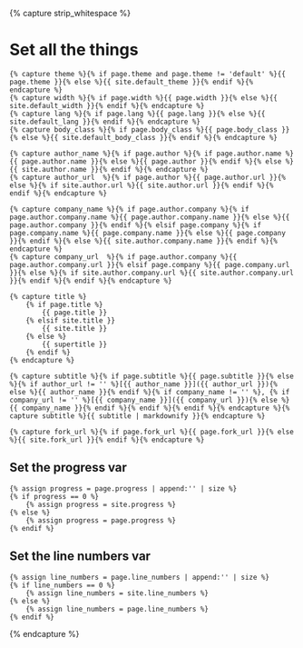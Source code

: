 {% capture strip_whitespace %}

# Set all the things

    {% capture theme %}{% if page.theme and page.theme != 'default' %}{{ page.theme }}{% else %}{{ site.default_theme }}{% endif %}{% endcapture %}
    {% capture width %}{% if page.width %}{{ page.width }}{% else %}{{ site.default_width }}{% endif %}{% endcapture %}
    {% capture lang %}{% if page.lang %}{{ page.lang }}{% else %}{{ site.default_lang }}{% endif %}{% endcapture %}
    {% capture body_class %}{% if page.body_class %}{{ page.body_class }}{% else %}{{ site.default_body_class }}{% endif %}{% endcapture %}

    {% capture author_name %}{% if page.author %}{% if page.author.name %}{{ page.author.name }}{% else %}{{ page.author }}{% endif %}{% else %}{{ site.author.name }}{% endif %}{% endcapture %}
    {% capture author_url  %}{% if page.author %}{{ page.author.url }}{% else %}{% if site.author.url %}{{ site.author.url }}{% endif %}{% endif %}{% endcapture %}

    {% capture company_name %}{% if page.author.company %}{% if page.author.company.name %}{{ page.author.company.name }}{% else %}{{ page.author.company }}{% endif %}{% elsif page.company %}{% if page.company.name %}{{ page.company.name }}{% else %}{{ page.company }}{% endif %}{% else %}{{ site.author.company.name }}{% endif %}{% endcapture %}
    {% capture company_url  %}{% if page.author.company %}{{ page.author.company.url }}{% elsif page.company %}{{ page.company.url }}{% else %}{% if site.author.company.url %}{{ site.author.company.url }}{% endif %}{% endif %}{% endcapture %}

    {% capture title %}
        {% if page.title %}
            {{ page.title }}
        {% elsif site.title }}
            {{ site.title }}
        {% else %}
            {{ supertitle }}
        {% endif %}
    {% endcapture %}

    {% capture subtitle %}{% if page.subtitle %}{{ page.subtitle }}{% else %}{% if author_url != '' %}[{{ author_name }}]({{ author_url }}){% else %}{{ author_name }}{% endif %}{% if company_name != '' %}, {% if company_url != '' %}[{{ company_name }}]({{ company_url }}){% else %}{{ company_name }}{% endif %}{% endif %}{% endif %}{% endcapture %}{% capture subtitle %}{{ subtitle | markdownify }}{% endcapture %}

    {% capture fork_url %}{% if page.fork_url %}{{ page.fork_url }}{% else %}{{ site.fork_url }}{% endif %}{% endcapture %}

## Set the progress var

    {% assign progress = page.progress | append:'' | size %}
    {% if progress == 0 %}
        {% assign progress = site.progress %}
    {% else %}
        {% assign progress = page.progress %}
    {% endif %}

## Set the line numbers var

    {% assign line_numbers = page.line_numbers | append:'' | size %}
    {% if line_numbers == 0 %}
        {% assign line_numbers = site.line_numbers %}
    {% else %}
        {% assign line_numbers = page.line_numbers %}
    {% endif %}

{% endcapture %}
